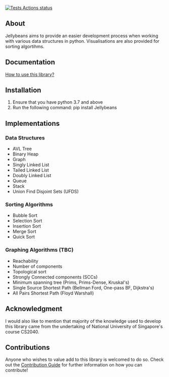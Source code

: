 [![Tests Actions status](https://github.com/Jcheez/Jellybeans/workflows/Tests/badge.svg)](https://github.com/Jcheez/Jellybeans/actions)

## About

Jellybeans aims to provide an easier development process when working with various data structures in python. Visualisations are also provided for sorting algortihms.

## Documentation
[How to use this library?]()

## Installation

1. Ensure that you have python 3.7 and above
2. Run the following command: pip install Jellybeans

## Implementations

### Data Structures

- AVL Tree
- Binary Heap
- Graph
- Singly Linked List
- Tailed Linked List
- Doubly Linked List
- Queue
- Stack
- Union Find Disjoint Sets (UFDS)

### Sorting Algorithms

- Bubble Sort
- Selection Sort
- Insertion Sort
- Merge Sort
- Quick Sort

### Graphing Algorithms (TBC)

- Reachability
- Number of components
- Topological sort
- Strongly Connected components (SCCs)
- Minimum spanning tree (Prims, Prims-Dense, Kruskal's)
- Single Source Shortest Path (Bellman Ford, One-pass BF, Dijkstra's)
- All Pairs Shortest Path (Floyd Warshall)

## Acknowledgment

I would also like to mention that majority of the knowledge used to develop this library came from the undertaking of National University of Singapore's course CS2040.

## Contributions

Anyone who wishes to value add to this library is welcomed to do so. Check out the [Contribution Guide]() for further information on how you can contribute!
